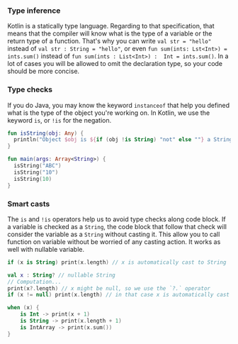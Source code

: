 ### Type inference

Kotlin is a statically type language. Regarding to that specification, that means that the compiler will know what is 
the type of a variable or the return type of a function. That's why you can write `val str = "hello"` instead of 
`val str : String = "hello"`, or even `fun sum(ints: Lst<Int>) = ints.sum()` instead of `fun sum(ints : List<Int>) : 
Int = ints.sum()`. In a lot of cases you will be allowed to omit the declaration type, so your code should be more 
concise. 

### Type checks

If you do Java, you may know the keyword `instanceof` that help you defined what is the type of the object you're 
working on. In Kotlin, we use the keyword `is`, or `!is` for the negation. 

```kotlin runnable
fun isString(obj: Any) {
  println("Object $obj is ${if (obj !is String) "not" else ""} a String")
}

fun main(args: Array<String>) {
  isString("ABC")
  isString("10")
  isString(10)
}
```

### Smart casts

The `is` and `!is` operators help us to avoid type checks along code block. If a variable is checked as a `String`, 
the code block that follow that check will consider the variable as a `String` without casting it. This allow you to 
call function on variable without be worried of any casting action. It works as well with nullable variable. 

```kotlin
if (x is String) print(x.length) // x is automatically cast to String
```

```kotlin
val x : String? // nullable String
// Computation... 
print(x?.length) // x might be null, so we use the `?.` operator 
if (x != null) print(x.length) // in that case x is automatically cast to non-null String
```

```kotlin
when (x) {
    is Int -> print(x + 1)
    is String -> print(x.length + 1)
    is IntArray -> print(x.sum())
}
```